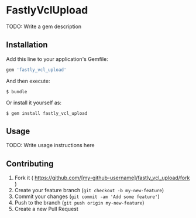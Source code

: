 # FastlyVclUpload

TODO: Write a gem description

## Installation

Add this line to your application's Gemfile:

```ruby
gem 'fastly_vcl_upload'
```

And then execute:

    $ bundle

Or install it yourself as:

    $ gem install fastly_vcl_upload

## Usage

TODO: Write usage instructions here

## Contributing

1. Fork it ( https://github.com/[my-github-username]/fastly_vcl_upload/fork )
2. Create your feature branch (`git checkout -b my-new-feature`)
3. Commit your changes (`git commit -am 'Add some feature'`)
4. Push to the branch (`git push origin my-new-feature`)
5. Create a new Pull Request
